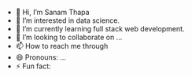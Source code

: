 - 👋 Hi, I’m Sanam Thapa
- 👀 I’m interested in data science.
- 🌱 I’m currently learning full stack web development.
- 💞️ I’m looking to collaborate on ...
- 📫 How to reach me through 
- 😄 Pronouns: ...
- ⚡ Fun fact: 

<!---
00ManaS/00ManaS is a ✨ special ✨ repository because its `README.md` (this file) appears on your GitHub profile.
You can click the Preview link to take a look at your changes.
--->

